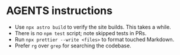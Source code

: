 # AGENTS instructions

- Use `npx astro build` to verify the site builds. This takes a while.
- There is no `npm test` script; note skipped tests in PRs.
- Run `npx prettier --write <files>` to format touched Markdown.
- Prefer `rg` over `grep` for searching the codebase.

